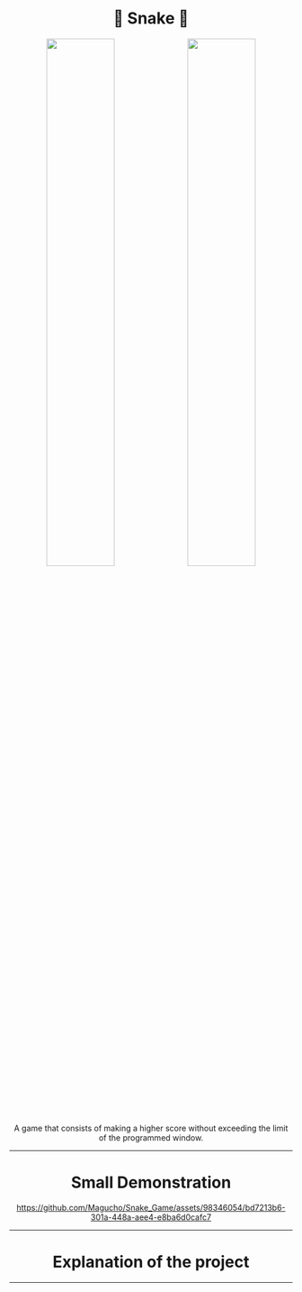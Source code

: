 
<div align="center">

 <h1>🐍 Snake 🐍</h1>

  <img src="https://github.com/Magucho/Snake_Game/assets/98346054/d8dada50-13d8-467c-979d-1aeedf394860"  width=49%/>
   <img src="https://github.com/Magucho/Snake_Game/assets/98346054/2028ad1d-ed64-4323-a9b1-39720c75e22b"  width=49%/>
   
<p>A game that consists of making a higher score without exceeding the limit of the programmed window.</p>


---
<div align="center">
 <h1>Small Demonstration</h1>

 
https://github.com/Magucho/Snake_Game/assets/98346054/bd7213b6-301a-448a-aee4-e8ba6d0cafc7

</div>


---

<div align="center">
 <h1>Explanation of the project</h1>

 
</div>
 
 
 ---
</div>

